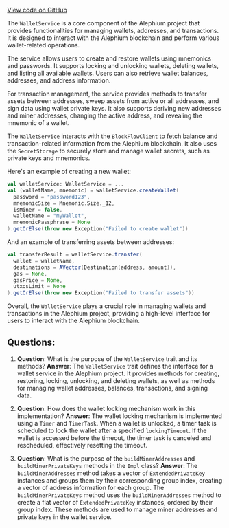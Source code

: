 [View code on GitHub](https://github.com/oxygenium/oxygenium/wallet/src/main/scala/org/oxygenium/wallet/service/WalletService.scala)

The `WalletService` is a core component of the Alephium project that provides functionalities for managing wallets, addresses, and transactions. It is designed to interact with the Alephium blockchain and perform various wallet-related operations.

The service allows users to create and restore wallets using mnemonics and passwords. It supports locking and unlocking wallets, deleting wallets, and listing all available wallets. Users can also retrieve wallet balances, addresses, and address information.

For transaction management, the service provides methods to transfer assets between addresses, sweep assets from active or all addresses, and sign data using wallet private keys. It also supports deriving new addresses and miner addresses, changing the active address, and revealing the mnemonic of a wallet.

The `WalletService` interacts with the `BlockFlowClient` to fetch balance and transaction-related information from the Alephium blockchain. It also uses the `SecretStorage` to securely store and manage wallet secrets, such as private keys and mnemonics.

Here's an example of creating a new wallet:

```scala
val walletService: WalletService = ...
val (walletName, mnemonic) = walletService.createWallet(
  password = "password123",
  mnemonicSize = Mnemonic.Size._12,
  isMiner = false,
  walletName = "myWallet",
  mnemonicPassphrase = None
).getOrElse(throw new Exception("Failed to create wallet"))
```

And an example of transferring assets between addresses:

```scala
val transferResult = walletService.transfer(
  wallet = walletName,
  destinations = AVector(Destination(address, amount)),
  gas = None,
  gasPrice = None,
  utxosLimit = None
).getOrElse(throw new Exception("Failed to transfer assets"))
```

Overall, the `WalletService` plays a crucial role in managing wallets and transactions in the Alephium project, providing a high-level interface for users to interact with the Alephium blockchain.
## Questions: 
 1. **Question**: What is the purpose of the `WalletService` trait and its methods?
   **Answer**: The `WalletService` trait defines the interface for a wallet service in the Alephium project. It provides methods for creating, restoring, locking, unlocking, and deleting wallets, as well as methods for managing wallet addresses, balances, transactions, and signing data.

2. **Question**: How does the wallet locking mechanism work in this implementation?
   **Answer**: The wallet locking mechanism is implemented using a `Timer` and `TimerTask`. When a wallet is unlocked, a timer task is scheduled to lock the wallet after a specified `lockingTimeout`. If the wallet is accessed before the timeout, the timer task is canceled and rescheduled, effectively resetting the timeout.

3. **Question**: What is the purpose of the `buildMinerAddresses` and `buildMinerPrivateKeys` methods in the `Impl` class?
   **Answer**: The `buildMinerAddresses` method takes a vector of `ExtendedPrivateKey` instances and groups them by their corresponding group index, creating a vector of address information for each group. The `buildMinerPrivateKeys` method uses the `buildMinerAddresses` method to create a flat vector of `ExtendedPrivateKey` instances, ordered by their group index. These methods are used to manage miner addresses and private keys in the wallet service.